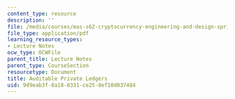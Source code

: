 ```yaml
---
content_type: resource
description: ''
file: /media/courses/mas-s62-cryptocurrency-engineering-and-design-spring-2018/9d9eab3f8a188331ce258ef10d037484_MAS-S62S18-lec24.pdf
file_type: application/pdf
learning_resource_types:
- Lecture Notes
ocw_type: OCWFile
parent_title: Lecture Notes
parent_type: CourseSection
resourcetype: Document
title: Auditable Private Ledgers
uid: 9d9eab3f-8a18-8331-ce25-8ef10d037484
---
```

